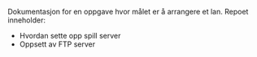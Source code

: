 Dokumentasjon for en oppgave hvor målet er å arrangere et lan. Repoet inneholder:
- Hvordan sette opp spill server
- Oppsett av FTP server
